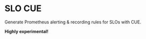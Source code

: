 # SLO CUE

Generate Prometheus alerting & recording rules for SLOs with CUE.

__Highly experimental!__
